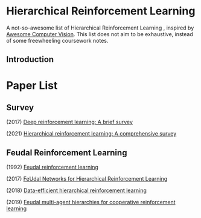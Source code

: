 # Hierarchical Reinforcement Learning 
A not-so-awesome list of Hierarchical Reinforcement Learning , inspired by [Awesome Computer Vision](https://github.com/jbhuang0604/awesome-computer-vision).
This list does not aim to be exhaustive, instead of some freewheeling coursework notes. 
## Introduction

# Paper List
## Survey
(2017) [Deep reinforcement learning: A brief survey](https://ieeexplore.ieee.org/abstract/document/8103164)

(2021) [Hierarchical reinforcement learning: A comprehensive survey](https://ink.library.smu.edu.sg/cgi/viewcontent.cgi?article=7054&context=sis_research)
## Feudal Reinforcement Learning
(1992) [Feudal reinforcement learning](https://proceedings.neurips.cc/paper/1992/file/d14220ee66aeec73c49038385428ec4c-Paper.pdf)

(2017) [FeUdal Networks for Hierarchical Reinforcement Learning](http://proceedings.mlr.press/v70/vezhnevets17a/vezhnevets17a.pdf)

(2018) [Data-efficient hierarchical reinforcement learning](https://proceedings.neurips.cc/paper/2018/file/e6384711491713d29bc63fc5eeb5ba4f-Paper.pdf)

(2019) [Feudal multi-agent hierarchies for cooperative reinforcement learning](https://arxiv.org/pdf/1901.08492)

